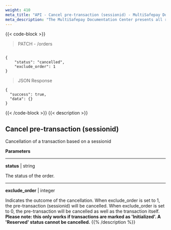 ```yaml
---
weight: 410
meta_title: "API - Cancel pre-transaction (sessionid) - MultiSafepay Docs"
meta_description: "The MultiSafepay Documentation Center presents all relevant information about our Plugins and API. You can also find support pages for Payment Methods, Tools and General Questions as well as the contact details of our Support and Integration Teams."
---
```

{{< code-block >}}
> PATCH - /orders 

```shell

{
    "status": "cancelled",
    "exclude_order": 1
}
```

> JSON Response

```shell
{
  "success": true,
  "data": {}
}
```
{{< /code-block >}}
{{< description >}}
## Cancel pre-transaction (sessionid)

Cancellation of a transaction based on a sessionid

**Parameters**

----------------
__status__ | string

The status of the order. 

----------------
__exclude_order__ | integer

Indicates the outcome of the cancellation. When exclude_order is set to 1, the pre-transaction (sessionid) will be cancelled. When exclude_order is set to 0, the pre-transaction will be cancelled as well as the transaction itself. __Please note: this only works if transactions are marked as 'Initialized'. A 'Reserved' status cannot be cancelled.__
{{% /description %}}